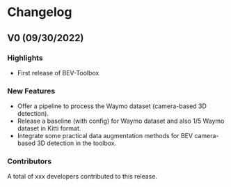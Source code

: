 # Changelog

## V0 (09/30/2022)

### Highlights
* First release of BEV-Toolbox

### New Features
* Offer a pipeline to process the Waymo dataset (camera-based 3D detection).
* Release a baseline (with config) for Waymo dataset and also 1/5 Waymo dataset in Kitti format.
* Integrate some practical data augmentation methods for BEV camera-based 3D detection in the toolbox.

<!-- ### Improvements -->

<!-- ### Bug Fixes -->

### Contributors
A total of xxx developers contributed to this release.
